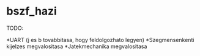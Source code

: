 # bszf_hazi

TODO:

*UART (j es b tovabbitasa, hogy feldolgozhato legyen)
*Szegmensenkenti kijelzes megvalositasa
*Jatekmechanika megvalositasa
